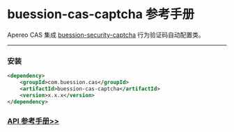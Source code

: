 # buession-cas-captcha 参考手册


Apereo CAS 集成 [buession-security-captcha](https://security.buession.com/manual/2.0/captcha/index.html) 行为验证码自动配置类。


---


### 安装

```xml
<dependency>
    <groupId>com.buession.cas</groupId>
    <artifactId>buession-cas-captcha</artifactId>
    <version>x.x.x</version>
</dependency>
```


### [API 参考手册>>](https://javadoc.io/doc/com.buession.cas/buession-cas-captcha/2.1.0/index.html)